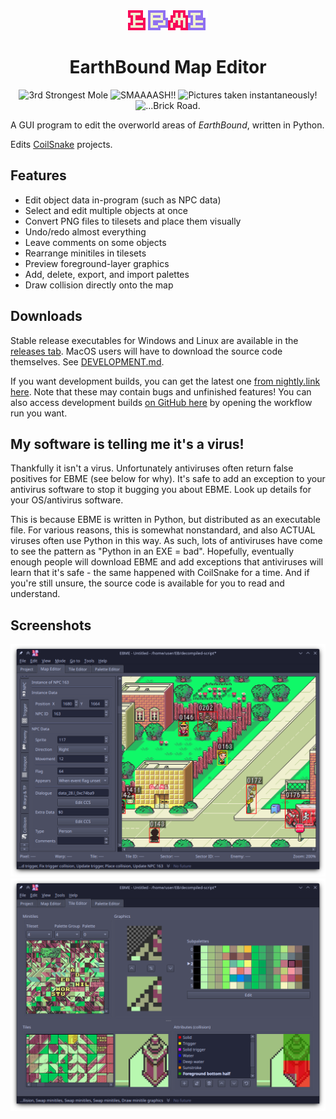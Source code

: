 <div align="center">
<img alt="EBME" src=https://github.com/Supremekirb/EBME/blob/main/assets/logos/logo.png?raw=true>
<h1 align="center">EarthBound Map Editor</h1>
<img alt="3rd Strongest Mole" src="https://img.shields.io/badge/3rd-Strongest_Mole-gold">
<img alt="SMAAAASH!!" src="https://img.shields.io/badge/SMAAAASH!!-blue">
<img alt="Pictures taken instantaneously!" src="https://img.shields.io/badge/Pictures_taken-instantaneously!-forestgreen">
<img alt="...Brick Road." src="https://img.shields.io/badge/...-Brick_Road.-orangered">
</div>

A GUI program to edit the overworld areas of _EarthBound_, written in Python.

Edits [CoilSnake](https://github.com/pk-hack/CoilSnake) projects.

## Features

* Edit object data in-program (such as NPC data)
* Select and edit multiple objects at once
* Convert PNG files to tilesets and place them visually
* Undo/redo almost everything
* Leave comments on some objects
* Rearrange minitiles in tilesets
* Preview foreground-layer graphics
* Add, delete, export, and import palettes
* Draw collision directly onto the map

## Downloads

Stable release executables for Windows and Linux are available in the [releases tab](https://github.com/Supremekirb/EBME/releases).
MacOS users will have to download the source code themselves. See [DEVELOPMENT.md](DEVELOPMENT.md).

If you want development builds, you can get the latest one [from nightly.link here](https://nightly.link/Supremekirb/EBME/workflows/build_push/main). Note that these may contain bugs and unfinished features! You can also access development builds [on GitHub here](https://github.com/Supremekirb/EBME/actions) by opening the workflow run you want.

## My software is telling me it's a virus!
Thankfully it isn't a virus. Unfortunately antiviruses often return false positives for EBME (see below for why). It's safe to add an exception to your antivirus software to stop it bugging you about EBME. Look up details for your OS/antivirus software.

This is because EBME is written in Python, but distributed as an executable file. For various reasons, this is somewhat nonstandard, and also ACTUAL viruses often use Python in this way. As such, lots of antiviruses have come to see the pattern as "Python in an EXE = bad". Hopefully, eventually enough people will download EBME and add exceptions that antiviruses will learn that it's safe - the same happened with CoilSnake for a time. And if you're still unsure, the source code is available for you to read and understand.

## Screenshots

![The map editor](assets/readme/mapeditor.png)
![The tile editor](assets/readme/tileeditor.png)
